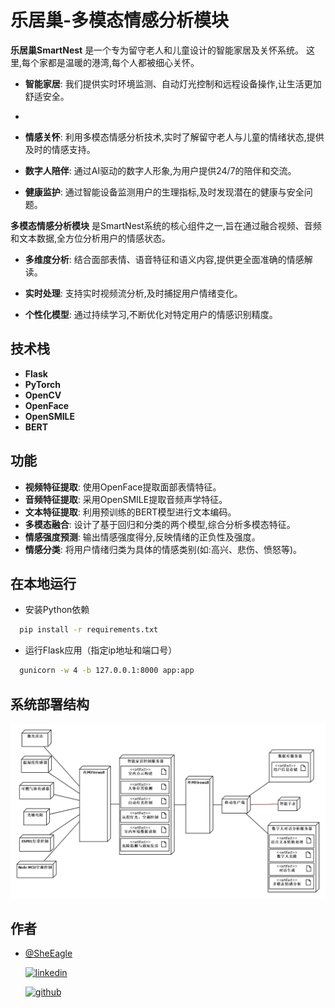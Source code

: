 
# 乐居巢-多模态情感分析模块

**乐居巢SmartNest** 是一个专为留守老人和儿童设计的智能家居及关怀系统。
这里,每个家都是温暖的港湾,每个人都被细心关怀。

- **智能家居**: 我们提供实时环境监测、自动灯光控制和远程设备操作,让生活更加舒适安全。
- 
- **情感关怀**: 利用多模态情感分析技术,实时了解留守老人与儿童的情绪状态,提供及时的情感支持。

- **数字人陪伴**: 通过AI驱动的数字人形象,为用户提供24/7的陪伴和交流。

- **健康监护**: 通过智能设备监测用户的生理指标,及时发现潜在的健康与安全问题。


**多模态情感分析模块** 是SmartNest系统的核心组件之一,旨在通过融合视频、音频和文本数据,全方位分析用户的情感状态。

- **多维度分析**: 结合面部表情、语音特征和语义内容,提供更全面准确的情感解读。

- **实时处理**: 支持实时视频流分析,及时捕捉用户情绪变化。

- **个性化模型**: 通过持续学习,不断优化对特定用户的情感识别精度。


## 技术栈

- **Flask**
- **PyTorch**
- **OpenCV**
- **OpenFace**
- **OpenSMILE**
- **BERT**

## 功能

- **视频特征提取**: 使用OpenFace提取面部表情特征。
- **音频特征提取**: 采用OpenSMILE提取音频声学特征。
- **文本特征提取**: 利用预训练的BERT模型进行文本编码。
- **多模态融合**: 设计了基于回归和分类的两个模型,综合分析多模态特征。
- **情感强度预测**: 输出情感强度得分,反映情绪的正负性及强度。
- **情感分类**: 将用户情绪归类为具体的情感类别(如:高兴、悲伤、愤怒等)。

## 在本地运行

- 安装Python依赖

```bash
  pip install -r requirements.txt
```

- 运行Flask应用（指定ip地址和端口号）

```bash
  gunicorn -w 4 -b 127.0.0.1:8000 app:app
```

## 系统部署结构


![img.png](img.png)

## 作者

- [@SheEagle](https://github.com/SheEagle)

  [![linkedin](https://img.shields.io/badge/linkedin-0A66C2?style=for-the-badge&logo=linkedin&logoColor=white)](https://www.linkedin.com/in/xiru-wang-551103248/)

  [![github](https://img.shields.io/badge/GitHub-000000?style=for-the-badge&logo=github&logoColor=white)](https://github.com/SheEagle)




